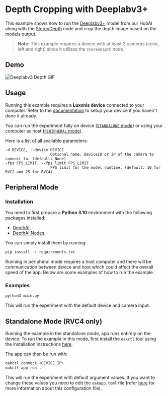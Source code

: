 # Depth Cropping with Deeplabv3+

This example shows how to run the [Deeplabv3+](https://zoo-rvc4.luxonis.com/luxonis/deeplab-v3-plus/1189a661-fd0a-44fd-bc9e-64b94d60cb49) model from our HubAI along with the [StereoDepth](https://rvc4.docs.luxonis.com/software/depthai-components/nodes/stereo_depth/) node and crop the depth image based on the models output.

> **Note:** This example requires a device with at least 3 cameras (color, left and right) since it utilizes the `StereoDepth` node.

## Demo

![Deeplabv3 Depth GIF](https://user-images.githubusercontent.com/59799831/132396685-c494f21b-8101-4be4-a787-dd382ae6b470.gif)

## Usage

Running this example requires a **Luxonis device** connected to your computer. Refer to the [documentation](https://stg.docs.luxonis.com/software/) to setup your device if you haven't done it already.

You can run the experiment fully on device ([`STANDALONE` mode](#standalone-mode-rvc4-only)) or using your computer as host ([`PERIPHERAL` mode](#peripheral-mode)).

Here is a list of all available parameters:

```
-d DEVICE, --device DEVICE
                    Optional name, DeviceID or IP of the camera to connect to. (default: None)
-fps FPS_LIMIT, --fps_limit FPS_LIMIT
                    FPS limit for the model runtime. (default: 10 for RVC2 and 25 for RVC4)
```

## Peripheral Mode

### Installation

You need to first prepare a **Python 3.10** environment with the following packages installed:

- [DepthAI](https://pypi.org/project/depthai/),
- [DepthAI Nodes](https://pypi.org/project/depthai-nodes/).

You can simply install them by running:

```bash
pip install -r requirements.txt
```

Running in peripheral mode requires a host computer and there will be communication between device and host which could affect the overall speed of the app. Below are some examples of how to run the example.

### Examples

```bash
python3 main.py
```

This will run the experiment with the default device and camera input.

## Standalone Mode (RVC4 only)

Running the example in the standalone mode, app runs entirely on the device.
To run the example in this mode, first install the `oakctl` tool using the installation instructions [here](https://stg.docs.luxonis.com/software/oak-apps/oakctl).

The app can then be run with:

```bash
oakctl connect <DEVICE_IP>
oakctl app run .
```

This will run the experiment with default argument values. If you want to change these values you need to edit the `oakapp.toml` file (refer [here](https://stg.docs.luxonis.com/software/oak-apps/configuration/) for more information about this configuration file).
